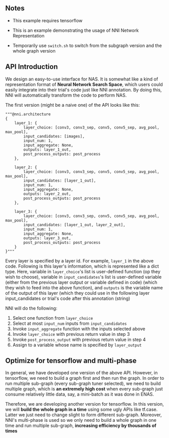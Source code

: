 
## Notes

- This example requires tensorflow

- This is an example demonstrating the usage of NNI Network Representation

- Temporarily use `switch.sh` to switch from the subgraph version and the whole graph version

## API Introduction

We design an easy-to-use interface for NAS. It is somewhat like a kind of representation format of **Neural Network Search Space**, which users could easily integrate into their trial's code just like NNI annotation. By doing this, NNI will automatically transform the code to perform NAS.

The first version (might be a naive one) of the API looks like this:
```
"""@nni.architecture
{
    layer_1: {
        layer_choice: [conv3, conv3_sep, conv5, conv5_sep, avg_pool, max_pool],
        input_candidates: [images],
        input_num: 1,
        input_aggregate: None,
        outputs: layer_1_out,
        post_process_outputs: post_process
    },

    layer_2: {
        layer_choice: [conv3, conv3_sep, conv5, conv5_sep, avg_pool, max_pool],
        input_candidates: [layer_1_out],
        input_num: 1,
        input_aggregate: None,
        outputs: layer_2_out,
        post_process_outputs: post_process
    },

    layer_3: {
        layer_choice: [conv3, conv3_sep, conv5, conv5_sep, avg_pool, max_pool],
        input_candidates: [layer_1_out, layer_2_out],
        input_num: 1,
        input_aggregate: None,
        outputs: layer_3_out,
        post_process_outputs: post_process
    }
}"""
```
Every layer is specified by a layer id. For example, `layer_1` in the above code. Following is this layer's information, which is represented like a dict type. Here, variable in `layer_choice`'s list is user-defined function (op they wish to choose), variable in `input_candidates`'s list is user-defined variable (either from the previous layer output or variable defined in code) (which they wish to feed into the above function), and `outputs` is the variable name of the output of this layer (which they could use in the following layer input_candidates or trial's code after this annotation (string) 

NNI will do the following:

1. Select one function from `layer_choice`
2. Select at most `input_num` inputs from `input_candidates`
3. Invoke `input_aggregate` function with the inputs selected above
4. Invoke `layer_choice` with previous return value in step 3
5. Invoke `post_process_output` with previous return value in step 4
6. Assign to a variable whose name is specified by `layer_output`

## Optimize for tensorflow and multi-phase

In general, we have developed one version of the above API. However, in tensorflow, we need to build a graph first and then run the graph. In order to run multiple sub-graph (every sub-graph tuner selected), we need to build multiple graph, which is **an extremely high cost** when every sub-graph just consume relatively little data, say, a mini-batch as it was done in ENAS.

Therefore, we are developing another version for tensorflow. In this version, we will **build the whole graph in a time** using some ugly APIs like tf.case. Latter we just need to change slight to form different sub-graph. Moreover, NNI's multi-phase is used so we only need to build a whole graph in one time and run multiple sub-graph, **increasing efficiency by thousands of times**